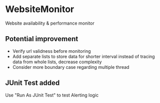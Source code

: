 # WebsiteMonitor
Website availability &amp; performance monitor

## Potential improvement
- Verify url validness before monitoring
- Add separate lists to store data for shorter interval instead of tracing data from whole lists, decrease complexity
- Consider more boundary case regarding multiple thread

## JUnit Test added
Use "Run As JUnit Test" to test Alerting logic
